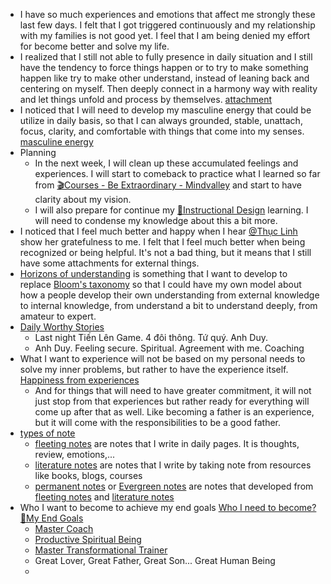 - I have so much experiences and emotions that affect me strongly these last few days. I felt that I got triggered continuously and my relationship with my families is not good yet. I feel that I am being denied my effort for become better and solve my life. 
- I realized that I still not able to fully presence in daily situation and I still have the tendency to force things happen or to try to make something happen like try to make other understand, instead of leaning back and centering on myself. Then deeply connect in a harmony way with reality and let things unfold and process by themselves. [attachment](<attachment.md>)
- I noticed that I will need to develop my masculine energy that could be utilize in daily basis, so that I can always grounded, stable, unattach, focus, clarity, and comfortable with things that come into my senses. [masculine energy](<masculine energy.md>)
- Planning
    - In the next week, I will clean up these accumulated feelings and experiences. I will start to comeback to practice what I learned so far from [🎬Courses - Be Extraordinary - Mindvalley](<🎬Courses - Be Extraordinary - Mindvalley.md>) and start to have clarity about my vision.
    - I will also prepare for continue my [🌱Instructional Design](<🌱Instructional Design.md>) learning. I will need to condense my knowledge about this a bit more. 
- I noticed that I feel much better and happy when I hear [@Thục Linh](<@Thục Linh.md>) show her gratefulness to me. I felt that I feel much better when being recognized or being helpful. It's not a bad thing, but it means that I still have some attachments for external things.
- [Horizons of understanding](<Horizons of understanding.md>) is something that I want to develop to replace [Bloom's taxonomy](<Bloom's taxonomy.md>) so that I could have my own model about how a people develop their own understanding from external knowledge to internal knowledge, from understand a bit to understand deeply, from amateur to expert.
- [Daily Worthy Stories](<Daily Worthy Stories.md>) 
    - Last night Tiến Lên Game. 4 đôi thông. Tứ quý. Anh Duy. 
    - Anh Duy. Feeling secure. Spiritual. Agreement with me. Coaching
- What I want to experience will not be based on my personal needs to solve my inner problems, but rather to have the experience itself. [Happiness from experiences](<Happiness from experiences.md>)
    - And for things that will need to have greater commitment, it will not just stop from that experiences but rather ready for everything will come up after that as well. Like becoming a father is an experience, but it will come with the responsibilities to be a good father. 
- [types of note](<types of note.md>)
    - [fleeting notes](<fleeting notes.md>) are notes that I write in daily pages. It is thoughts, review, emotions,... 
    - [literature notes](<literature notes.md>) are notes that I write by taking note from resources like books, blogs, courses
    - [permanent notes](<permanent notes.md>) or [Evergreen notes](<Evergreen notes.md>) are notes that developed from [fleeting notes](<fleeting notes.md>) and [literature notes](<literature notes.md>)
- Who I want to become to achieve my end goals [Who I need to become?](<Who I need to become?.md>) [🌱My End Goals](<🌱My End Goals.md>)
    - [Master Coach](<Master Coach.md>)
    - [Productive Spiritual Being](<Productive Spiritual Being.md>)
    - [Master Transformational Trainer](<Master Transformational Trainer.md>)
    - Great Lover, Great Father, Great Son... Great Human Being
    - 
